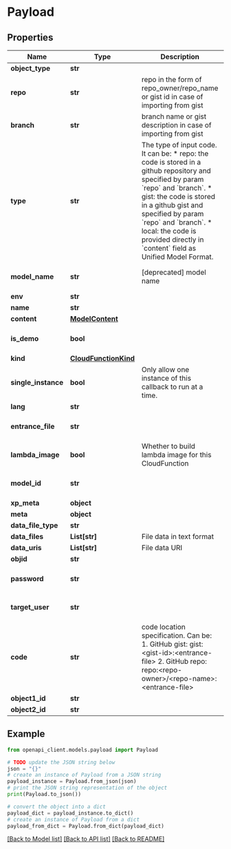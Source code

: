 # Payload


## Properties

Name | Type | Description | Notes
------------ | ------------- | ------------- | -------------
**object_type** | **str** |  | 
**repo** | **str** | repo in the form of repo_owner/repo_name or gist id in case of importing from gist | [optional] [default to '']
**branch** | **str** | branch name or gist description in case of importing from gist | [optional] [default to '']
**type** | **str** | The type of input code. It can be:  * repo: the code is stored in a github repository and specified by param &#x60;repo&#x60; and &#x60;branch&#x60;. * gist: the code is stored in a github gist and specified by param &#x60;repo&#x60; and &#x60;branch&#x60;. * local: the code is provided directly in &#x60;content&#x60; field as Unified Model Format. | [optional] [default to 'local']
**model_name** | **str** | [deprecated] model name | [optional] [default to '']
**env** | **str** |  | [optional] 
**name** | **str** |  | 
**content** | [**ModelContent**](ModelContent.md) |  | [optional] 
**is_demo** | **bool** |  | [optional] [default to False]
**kind** | [**CloudFunctionKind**](CloudFunctionKind.md) |  | [optional] 
**single_instance** | **bool** | Only allow one instance of this callback to run at a time. | [optional] [default to True]
**lang** | **str** |  | 
**entrance_file** | **str** |  | [optional] [default to '']
**lambda_image** | **bool** | Whether to build lambda image for this CloudFunction | [optional] [default to False]
**model_id** | **str** |  | [optional] [default to '']
**xp_meta** | **object** |  | [optional] 
**meta** | **object** |  | [optional] 
**data_file_type** | **str** |  | [optional] 
**data_files** | **List[str]** | File data in text format | [optional] 
**data_uris** | **List[str]** | File data URI | [optional] 
**objid** | **str** |  | 
**password** | **str** |  | [optional] [default to '']
**target_user** | **str** |  | [optional] [default to '']
**code** | **str** | code location specification. Can be: 1. GitHub gist: gist:&lt;gist-id&gt;:&lt;entrance-file&gt; 2. GitHub repo: repo:&lt;repo-owner&gt;/&lt;repo-name&gt;:&lt;entrance-file&gt; | 
**object1_id** | **str** |  | 
**object2_id** | **str** |  | 

## Example

```python
from openapi_client.models.payload import Payload

# TODO update the JSON string below
json = "{}"
# create an instance of Payload from a JSON string
payload_instance = Payload.from_json(json)
# print the JSON string representation of the object
print(Payload.to_json())

# convert the object into a dict
payload_dict = payload_instance.to_dict()
# create an instance of Payload from a dict
payload_from_dict = Payload.from_dict(payload_dict)
```
[[Back to Model list]](../README.md#documentation-for-models) [[Back to API list]](../README.md#documentation-for-api-endpoints) [[Back to README]](../README.md)


